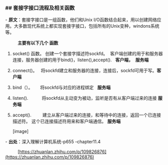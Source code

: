 ### \## 套接字接口流程及相关函数

\- **原文**：套接字接口是一组函数，他们和Unix I/O函数结合起来，用以创建网络应用。大多数现代系统上都实现套接字接口，包括所有的Unix变种，windons系统等。

          **主要有以下几个 函数**

1. socket() 函数。 创建一个套接字描述符sockfd。  客户端创建的用于和服务器连接，服务器创建的用于bind()，listen(),accept().   **客户端，**  **服务端**
2. connect()。   将sockfd建立和服务器的连接，连接后，sockfd可用于写。**客户端**
3. bind（）。      将sockfd与对应的进程绑定   **服务端**  
4. listen().           将sockfd从主动变为被动，监听是否有从客户端过来的连接 **服务端**
5. accept().         建立从客户端过来的连接，和等待中的连接，返回一个已连接描述符。 这个已连接描述符用来和客户端通信。 **服务端**
    
      
    \[image\]
    

\- **出处**：深入理解计算机系统-p655 -chapter11.4

          [https://zhuanlan.zhihu.com/p/109826876](https://zhuanlan.zhihu.com/p/109826876)

